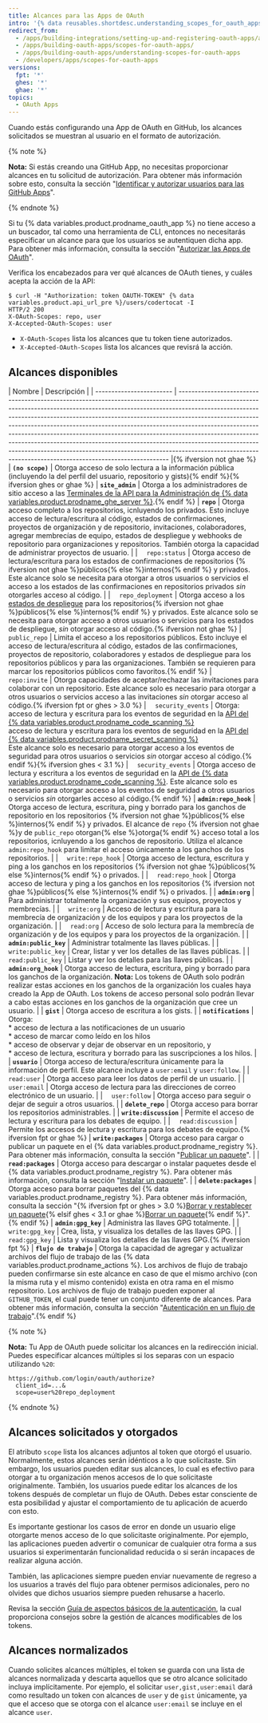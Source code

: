 ```yaml
---
title: Alcances para las Apps de OAuth
intro: '{% data reusables.shortdesc.understanding_scopes_for_oauth_apps %}'
redirect_from:
  - /apps/building-integrations/setting-up-and-registering-oauth-apps/about-scopes-for-oauth-apps/
  - /apps/building-oauth-apps/scopes-for-oauth-apps/
  - /apps/building-oauth-apps/understanding-scopes-for-oauth-apps
  - /developers/apps/scopes-for-oauth-apps
versions:
  fpt: '*'
  ghes: '*'
  ghae: '*'
topics:
  - OAuth Apps
---
```


Cuando estás configurando una App de OAuth en GitHub, los alcances solicitados se muestran al usuario en el formato de autorización.

{% note %}

**Nota:** Si estás creando una GitHub App, no necesitas proporcionar alcances en tu solicitud de autorización. Para obtener más información sobre esto, consulta la sección "[Identificar y autorizar usuarios para las GitHub Apps](/apps/building-github-apps/identifying-and-authorizing-users-for-github-apps/)".

{% endnote %}

Si tu {% data variables.product.prodname_oauth_app %} no tiene acceso a un buscador, tal como una herramienta de CLI, entonces no necesitarás especificar un alcance para que los usuarios se autentiquen dicha app. Para obtener más información, consulta la sección "[Autorizar las Apps de OAuth](/developers/apps/authorizing-oauth-apps#device-flow)".

Verifica los encabezados para ver qué alcances de OAuth tienes, y cuáles acepta la acción de la API:

```shell
$ curl -H "Authorization: token OAUTH-TOKEN" {% data variables.product.api_url_pre %}/users/codertocat -I
HTTP/2 200
X-OAuth-Scopes: repo, user
X-Accepted-OAuth-Scopes: user
```

* `X-OAuth-Scopes` lista los alcances que tu token tiene autorizados.
* `X-Accepted-OAuth-Scopes` lista los alcances que revisrá la acción.

## Alcances disponibles

| Nombre                   | Descripción                                                                                                                                                                                                                                                                                                                                                                                                                                                                                                                                                                                                                                   |
| ------------------------ | --------------------------------------------------------------------------------------------------------------------------------------------------------------------------------------------------------------------------------------------------------------------------------------------------------------------------------------------------------------------------------------------------------------------------------------------------------------------------------------------------------------------------------------------------------------------------------------------------------------------------------------------- |{% ifversion not ghae %}
| **`(no scope)`**         | Otorga acceso de solo lectura a la información pública (incluyendo la del perfil del usuario, repositorio y gists){% endif %}{% ifversion ghes or ghae %}
| **`site_admin`**         | Otorga a los administradores de sitio acceso a las [Terminales de la API para la Administración de {% data variables.product.prodname_ghe_server %}](/rest/reference/enterprise-admin).{% endif %}
| **`repo`**               | Otorga acceso completo a los repositorios, icnluyendo los privados. Esto incluye acceso de lectura/escritura al código, estados de confirmaciones, proyectos de organización y de repositorio, invitaciones, colaboradores, agregar membrecías de equipo, estados de despliegue y webhooks de repositorio para organizaciones y repositorios. También otorga la capacidad de administrar proyectos de usuario.                                                                                                                                                                                                                                |
| &emsp;`repo:status`      | Otorga acceso de lectura/escritura para los estados de confirmaciones de repositorios {% ifversion not ghae %}públicos{% else %}internos{% endif %} y privados. Este alcance solo se necesita para otorgar a otros usuarios o servicios el acceso a los estados de las confirmaciones en repositorios privados *sin* otorgarles acceso al código.                                                                                                                                                                                                                                                                                             |
| &emsp;`repo_deployment`  | Otorga acceso a los [estados de despliegue](/rest/reference/repos#deployments) para los repositorios{% ifversion not ghae %}públicos{% else %}internos{% endif %} y privados. Este alcance solo se necesita para otorgar acceso a otros usuarios o servicios para los estados de despliegue, *sin* otorgar acceso al código.{% ifversion not ghae %}
| &emsp;`public_repo`      | Limita el acceso a los repositorios públicos. Esto incluye el acceso de lectura/escritura al código, estados de las confirmaciones, proyectos de repositorio, colaboradores y estados de despliegue para los repositorios públicos y para las organizaciones. También se requieren para marcar los repositorios públicos como favoritos.{% endif %}
| &emsp;`repo:invite`      | Otorga capacidades de aceptar/rechazar las invitaciones para colaborar con un repositorio. Este alcance solo es necesario para otorgar a otros usuarios o servicios acceso a las invitaciones *sin* otorgar acceso al código.{% ifversion fpt or ghes > 3.0 %}
| &emsp;`security_events`  | Otorga: <br/> acceso de lectura y escritura para los eventos de seguridad en la [API del {% data variables.product.prodname_code_scanning %}](/rest/reference/code-scanning) <br/> acceso de lectura y escritura para los eventos de seguridad en la [API del {% data variables.product.prodname_secret_scanning %}](/rest/reference/secret-scanning) <br/> Este alcance solo es necesario para otorgar acceso a los eventos de seguridad para otros usuarios o servicios *sin* otorgar acceso al código.{% endif %}{% ifversion ghes < 3.1 %}
| &emsp;`security_events`  | Otorga acceso de lectura y escritura a los eventos de seguridad en la [API de {% data variables.product.prodname_code_scanning %}](/rest/reference/code-scanning). Este alcance solo es necesario para otorgar acceso a los eventos de seguridad a otros usuarios o servicios *sin* otorgarles acceso al código.{% endif %}
| **`admin:repo_hook`**    | Otorga acceso de lectura, escritura, ping y borrado para los ganchos de repositorio en los repositorios {% ifversion not ghae %}públicos{% else %}internos{% endif %} y privados. El alcance de `repo` {% ifversion not ghae %}y de `public_repo` otorgan{% else %}otorga{% endif %} acceso total a los repositorios, icnluyendo a los ganchos de repositorio. Utiliza el alcance `admin:repo_hook` para limitar el acceso únicamente a los ganchos de los repositorios.                                                                                                                                                                      |
| &emsp;`write:repo_hook`  | Otorga acceso de lectura, escritura y ping a los ganchos en los repositorios {% ifversion not ghae %}públicos{% else %}internos{% endif %} o privados.                                                                                                                                                                                                                                                                                                                                                                                                                                                                                        |
| &emsp;`read:repo_hook`   | Otorga acceso de lectura y ping a los ganchos en los repositorios {% ifversion not ghae %}públicos{% else %}internos{% endif %} o privados.                                                                                                                                                                                                                                                                                                                                                                                                                                                                                                   |
| **`admin:org`**          | Para administrar totalmente la organización y sus equipos, proyectos y membrecías.                                                                                                                                                                                                                                                                                                                                                                                                                                                                                                                                                            |
| &emsp;`write:org`        | Acceso de lectura y escritura para la membrecía de organización y de los equipos y para los proyectos de la organización.                                                                                                                                                                                                                                                                                                                                                                                                                                                                                                                     |
| &emsp;`read:org`         | Acceso de solo lectura para la membrecía de organización y de los equipos y para los proyectos de la organización.                                                                                                                                                                                                                                                                                                                                                                                                                                                                                                                            |
| **`admin:public_key`**   | Administrar totalmente las llaves públicas.                                                                                                                                                                                                                                                                                                                                                                                                                                                                                                                                                                                                   |
| &emsp;`write:public_key` | Crear, listar y ver los detalles de las llaves públicas.                                                                                                                                                                                                                                                                                                                                                                                                                                                                                                                                                                                      |
| &emsp;`read:public_key`  | Listar y ver los detalles para las llaves públicas.                                                                                                                                                                                                                                                                                                                                                                                                                                                                                                                                                                                           |
| **`admin:org_hook`**     | Otorga acceso de lectura, escritura, ping y borrado para los ganchos de la organización. **Nota:** Los tokens de OAuth solo podrán realizar estas acciones en los ganchos de la organización los cuales haya creado la App de OAuth. Los tokens de acceso personal solo podrán llevar a cabo estas acciones en los ganchos de la organización que cree un usuario.                                                                                                                                                                                                                                                                            |
| **`gist`**               | Otorga acceso de escritura a los gists.                                                                                                                                                                                                                                                                                                                                                                                                                                                                                                                                                                                                       |
| **`notifications`**      | Otorga: <br/>* acceso de lectura a las notificaciones de un usuario <br/>* acceso de marcar como leído en los hilos <br/>* acceso de observar y dejar de observar en un repositorio, y <br/>* acceso de lectura, escritura y borrado para las suscripciones a los hilos.                                                                                                                                                                                                                                                                                                                                              |
| **`usuario`**            | Otorga acceso de lectura/escritura únicamente para la información de perfil.  Este alcance incluye a `user:email` y `user:follow`.                                                                                                                                                                                                                                                                                                                                                                                                                                                                                                            |
| &emsp;`read:user`        | Otorga acceso para leer los datos de perfil de un usuario.                                                                                                                                                                                                                                                                                                                                                                                                                                                                                                                                                                                    |
| &emsp;`user:email`       | Otorga acceso de lectura para las direcciones de correo electrónico de un usuario.                                                                                                                                                                                                                                                                                                                                                                                                                                                                                                                                                            |
| &emsp;`user:follow`      | Otorga acceso para seguir o dejar de seguir a otros usuarios.                                                                                                                                                                                                                                                                                                                                                                                                                                                                                                                                                                                 |
| **`delete_repo`**        | Otorga acceso para borrar los repositorios administrables.                                                                                                                                                                                                                                                                                                                                                                                                                                                                                                                                                                                    |
| **`write:discussion`**   | Permite el acceso de lectura y escritura para los debates de equipo.                                                                                                                                                                                                                                                                                                                                                                                                                                                                                                                                                                          |
| &emsp;`read:discussion`  | Permite los accesos de lectura y escritura para los debates de equipo.{% ifversion fpt or ghae %}
| **`write:packages`**     | Otorga acceso para cargar o publicar un paquete en el {% data variables.product.prodname_registry %}. Para obtener más información, consulta la sección "[Publicar un paquete](/github/managing-packages-with-github-packages/publishing-a-package)".                                                                                                                                                                                                                                                                                                                                                                                         |
| **`read:packages`**      | Otorga acceso para descargar o instalar paquetes desde el {% data variables.product.prodname_registry %}. Para obtener más información, consulta la sección "[Instalar un paquete](/github/managing-packages-with-github-packages/installing-a-package)".                                                                                                                                                                                                                                                                                                                                                                                     |
| **`delete:packages`**    | Otorga acceso para borrar paquetes del {% data variables.product.prodname_registry %}. Para obtener más información, consulta la sección "{% ifversion fpt or ghes > 3.0 %}[Borrar y restablecer un paquete](/packages/learn-github-packages/deleting-and-restoring-a-package){% elsif ghes < 3.1 or ghae %}[Borrar un paquete](/packages/learn-github-packages/deleting-a-package){% endif %}".{% endif %}
| **`admin:gpg_key`**      | Administra las llaves GPG totalmente.                                                                                                                                                                                                                                                                                                                                                                                                                                                                                                                                                                                                         |
| &emsp;`write:gpg_key`    | Crea, lista, y visualiza los detalles de las llaves GPG.                                                                                                                                                                                                                                                                                                                                                                                                                                                                                                                                                                                      |
| &emsp;`read:gpg_key`     | Lista y visualiza los detalles de las llaves GPG.{% ifversion fpt %}
| **`flujo de trabajo`**   | Otorga la capacidad de agregar y actualizar archivos del flujo de trabajo de las {% data variables.product.prodname_actions %}. Los archivos de flujo de trabajo pueden confirmarse sin este alcance en caso de que el mismo archivo (con la misma ruta y el mismo contenido) exista en otra rama en el mismo repositorio. Los archivos de flujo de trabajo pueden exponer al `GITHUB_TOKEN`, el cual puede tener un conjunto diferente de alcances. Para obtener más información, consulta la sección "[Autenticación en un flujo de trabajo](/actions/reference/authentication-in-a-workflow#permissions-for-the-github_token)".{% endif %}

{% note %}

**Nota:** Tu App de OAuth puede solicitar los alcances en la redirección inicial. Puedes especificar alcances múltiples si los separas con un espacio utilizando `%20`:

    https://github.com/login/oauth/authorize?
      client_id=...&
      scope=user%20repo_deployment

{% endnote %}

## Alcances solicitados y otorgados

El atributo `scope` lista los alcances adjuntos al token que otorgó el usuario. Normalmente, estos alcances serán idénticos a lo que solicitaste. Sin embargo, los usuarios pueden editar sus alcances, lo cual es efectivo para otorgar a tu organización menos accesos de lo que solicitaste originalmente. También, los usuarios puede editar los alcances de los tokens después de completar un flujo de OAuth. Debes estar consciente de esta posibilidad y ajustar el comportamiento de tu aplicación de acuerdo con esto.

Es importante gestionar los casos de error en donde un usuario elige otorgarte menos acceso de lo que solicitaste originalmente. Por ejemplo, las aplicaciones pueden advertir o comunicar de cualquier otra forma a sus usuarios si experimentarán funcionalidad reducida o si serán incapaces de realizar alguna acción.

También, las aplicaciones siempre pueden enviar nuevamente de regreso a los usuarios a través del flujo para obtener permisos adicionales, pero no olvides que dichos usuarios siempre pueden rehusarse a hacerlo.

Revisa la sección [Guía de aspectos básicos de la autenticación](/guides/basics-of-authentication/), la cual proporciona consejos sobre la gestión de alcances modificables de los tokens.

## Alcances normalizados

Cuando solicites alcances múltiples, el token se guarda con una lista de alcances normalizada y descarta aquellos que se otro alcance solicitado incluya implícitamente. Por ejemplo, el solicitar `user,gist,user:email` dará como resultado un token con alcances de `user` y de `gist` únicamente, ya que el acceso que se otorga con el alcance `user:email` se incluye en el alcance `user`.
